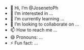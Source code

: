 - 👋 Hi, I’m @JosenetoPh
- 👀 I’m interested in ...
- 🌱 I’m currently learning ...
- 💞️ I’m looking to collaborate on ...
- 📫 How to reach me ...
- 😄 Pronouns: ...
- ⚡ Fun fact: ...

<!---
JosenetoPh/JosenetoPh is a ✨ special ✨ repository because its `README.md` (this file) appears on your GitHub profile.
You can click the Preview link to take a look at your changes.
--->

